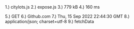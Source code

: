 
1.) citylots.js
2.) expose.js
3.) 779 kB
4.) 160 ms

5.) GET
6.) Github.com
7.) Thu, 15 Sep 2022 22:44:30 GMT
8.) application/json; charset=utf-8
9.) fetchData
